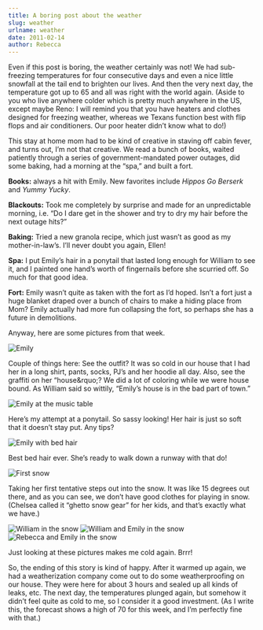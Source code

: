 ```yaml
---
title: A boring post about the weather
slug: weather
urlname: weather
date: 2011-02-14
author: Rebecca
---
```

Even if this post is boring, the weather certainly was not! We had sub-freezing
temperatures for four consecutive days and even a nice little snowfall at the
tail end to brighten our lives. And then the very next day, the temperature got
up to 65 and all was right with the world again. (Aside to you who live anywhere
colder which is pretty much anywhere in the US, except maybe Reno: I will remind
you that you have heaters and clothes designed for freezing weather, whereas we
Texans function best with flip flops and air conditioners. Our poor heater
didn&#x02bc;t know what to do!)

This stay at home mom had to be kind of creative in staving off cabin fever, and
turns out, I&#x02bc;m not that creative. We read a bunch of books, waited
patiently through a series of government-mandated power outages, did some
baking, had a morning at the &ldquo;spa,&rdquo; and built a fort.

**Books:** always a hit with Emily. New favorites include *Hippos Go Berserk*
and *Yummy Yucky*.

**Blackouts:** Took me completely by surprise and made for an unpredictable
morning, i.e. &ldquo;Do I dare get in the shower and try to dry my hair before
the next outage hits?&rdquo;

**Baking:** Tried a new granola recipe, which just wasn&#x02bc;t as good as my
mother-in-law&#x02bc;s. I&#x02bc;ll never doubt you again, Ellen!

**Spa:** I put Emily&#x02bc;s hair in a ponytail that lasted long enough for
William to see it, and I painted one hand&#x02bc;s worth of fingernails before
she scurried off. So much for that good idea.

**Fort:** Emily wasn&#x02bc;t quite as taken with the fort as I&#x02bc;d hoped.
Isn&#x02bc;t a fort just a huge blanket draped over a bunch of chairs to make a
hiding place from Mom? Emily actually had more fun collapsing the fort, so
perhaps she has a future in demolitions.

Anyway, here are some pictures from that week.

<img src="{static}/images/2011-02-02-emily.jpg" alt="Emily" class="img-fluid" />

Couple of things here: See the outfit? It was so cold in our house that I had
her in a long shirt, pants, socks, PJ&#x02bc;s and her hoodie all day. Also, see
the graffiti on her &ldquo;house&rquo;? We did a lot of coloring while we were
house bound. As William said so wittily, &ldquo;Emily&#x02bc;s house is in the
bad part of town.&rdquo;

<img src="{static}/images/2011-02-02-music-table.jpg" alt="Emily at the music table" class="img-fluid" />

Here&#x02bc;s my attempt at a ponytail. So sassy looking! Her hair is just so
soft that it doesn&#x02bc;t stay put. Any tips?

<img src="{static}/images/2011-02-03-emily.jpg" alt="Emily with bed hair" class="img-fluid" />

Best bed hair ever. She&#x02bc;s ready to walk down a runway with that do!

<img src="{static}/images/2011-02-04-emily.jpg" alt="First snow" class="img-fluid" />

Taking her first tentative steps out into the snow. It was like 15 degrees out
there, and as you can see, we don&#x02bc;t have good clothes for playing in
snow. (Chelsea called it &ldquo;ghetto snow gear&rdquo; for her kids, and
that&#x02bc;s exactly what we have.)

<img src="{static}/images/2011-02-04-william-snow.jpg" alt="William in the snow" class="img-fluid" />

<img src="{static}/images/2011-02-04-emily-william-snow.jpg" alt="William and Emily in the snow" class="img-fluid" />

<img src="{static}/images/2011-02-04-emily-rebecca-snow.jpg" alt="Rebecca and Emily in the snow" class="img-fluid" />

Just looking at these pictures makes me cold again. Brrr!

So, the ending of this story is kind of happy. After it warmed up again, we had
a weatherization company come out to do some weatherproofing on our house. They
were here for about 3 hours and sealed up all kinds of leaks, etc. The next day,
the temperatures plunged again, but somehow it didn&#x02bc;t feel quite as cold
to me, so I consider it a good investment. (As I write this, the forecast shows
a high of 70 for this week, and I&#x02bc;m perfectly fine with that.)
